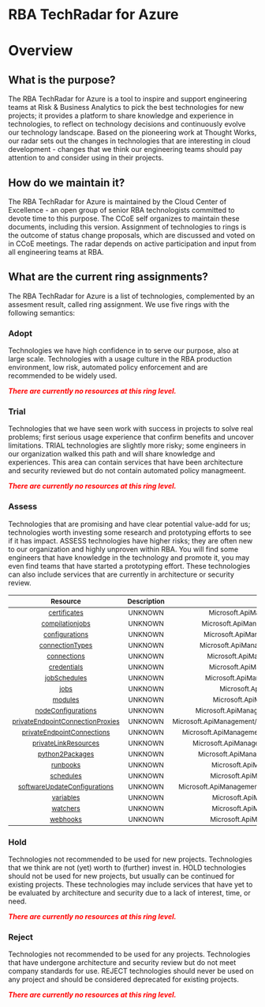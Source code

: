 
RBA TechRadar for Azure
=======================

# Overview

## What is the purpose?


The RBA TechRadar for Azure is a tool to inspire and support engineering teams at Risk & Business Analytics to pick the best technologies for new projects; it provides a platform to share knowledge and experience in technologies, to reflect on technology decisions and continuously evolve our technology landscape.  Based on the pioneering work at Thought Works, our radar sets out the changes in technologies that are interesting in cloud development - changes that we think our engineering teams should pay attention to and consider using in their projects.
## How do we maintain it?


The RBA TechRadar for Azure is maintained by the Cloud Center of Excellence - an open group of senior RBA technologists committed to devote time to this purpose.  The CCoE self organizes to maintain these documents, including this version.  Assignment of technologies to rings is the outcome of status change proposals, which are discussed and voted on in CCoE meetings.  The radar depends on active participation and input from all engineering teams at RBA.
## What are the current ring assignments?


The RBA TechRadar for Azure is a list of technologies, complemented by an assesment result, called ring assignment.  We use five rings with the following semantics:
### Adopt


Technologies we have high confidence in to serve our purpose, also at large scale.  Technologies with a usage culture in the RBA production environment, low risk, automated policy enforcement and are recommended to be widely used.  
  
***<font color="red"> There are currently no resources at this ring level. </font>***
### Trial


Technologies that we have seen work with success in projects to solve real problems;  first serious usage experience that confirm benefits and uncover limitations.  TRIAL technologies are slightly more risky; some engineers in our organization walked this path and will share knowledge and experiences.  This area can contain services that have been architecture and security reviewed but do not contain automated policy managmeent.  
  
***<font color="red"> There are currently no resources at this ring level. </font>***
### Assess


Technologies that are promising and have clear potential value-add for us; technologies worth investing some research and prototyping efforts to see if it has impact.  ASSESS technologies have higher risks;  they are often new to our organization and highly unproven within RBA.  You will find some engineers that have knowledge in the technology and promote it, you may even find teams that have started a prototyping effort.  These technologies can also include services that are currently in architecture or security review.  

|<sub>Resource</sub>|<sub>Description</sub>|<sub>Path</sub>|<sub>Status</sub>|
| :---: | :---: | :---: | :---: |
|<sub>[certificates](https://github.com/openrba/python-azure-techradar/tree/master/Microsoft.ApiManagement/automationAccounts/certificates)</sub>|<sub>UNKNOWN</sub>|<sub>Microsoft.ApiManagement/automationAccounts/certificates</sub>|<sub>ASSESS</sub>|
|<sub>[compilationjobs](https://github.com/openrba/python-azure-techradar/tree/master/Microsoft.ApiManagement/automationAccounts/compilationjobs)</sub>|<sub>UNKNOWN</sub>|<sub>Microsoft.ApiManagement/automationAccounts/compilationjobs</sub>|<sub>ASSESS</sub>|
|<sub>[configurations](https://github.com/openrba/python-azure-techradar/tree/master/Microsoft.ApiManagement/automationAccounts/configurations)</sub>|<sub>UNKNOWN</sub>|<sub>Microsoft.ApiManagement/automationAccounts/configurations</sub>|<sub>ASSESS</sub>|
|<sub>[connectionTypes](https://github.com/openrba/python-azure-techradar/tree/master/Microsoft.ApiManagement/automationAccounts/connectionTypes)</sub>|<sub>UNKNOWN</sub>|<sub>Microsoft.ApiManagement/automationAccounts/connectionTypes</sub>|<sub>ASSESS</sub>|
|<sub>[connections](https://github.com/openrba/python-azure-techradar/tree/master/Microsoft.ApiManagement/automationAccounts/connections)</sub>|<sub>UNKNOWN</sub>|<sub>Microsoft.ApiManagement/automationAccounts/connections</sub>|<sub>ASSESS</sub>|
|<sub>[credentials](https://github.com/openrba/python-azure-techradar/tree/master/Microsoft.ApiManagement/automationAccounts/credentials)</sub>|<sub>UNKNOWN</sub>|<sub>Microsoft.ApiManagement/automationAccounts/credentials</sub>|<sub>ASSESS</sub>|
|<sub>[jobSchedules](https://github.com/openrba/python-azure-techradar/tree/master/Microsoft.ApiManagement/automationAccounts/jobSchedules)</sub>|<sub>UNKNOWN</sub>|<sub>Microsoft.ApiManagement/automationAccounts/jobSchedules</sub>|<sub>ASSESS</sub>|
|<sub>[jobs](https://github.com/openrba/python-azure-techradar/tree/master/Microsoft.ApiManagement/automationAccounts/jobs)</sub>|<sub>UNKNOWN</sub>|<sub>Microsoft.ApiManagement/automationAccounts/jobs</sub>|<sub>ASSESS</sub>|
|<sub>[modules](https://github.com/openrba/python-azure-techradar/tree/master/Microsoft.ApiManagement/automationAccounts/modules)</sub>|<sub>UNKNOWN</sub>|<sub>Microsoft.ApiManagement/automationAccounts/modules</sub>|<sub>ASSESS</sub>|
|<sub>[nodeConfigurations](https://github.com/openrba/python-azure-techradar/tree/master/Microsoft.ApiManagement/automationAccounts/nodeConfigurations)</sub>|<sub>UNKNOWN</sub>|<sub>Microsoft.ApiManagement/automationAccounts/nodeConfigurations</sub>|<sub>ASSESS</sub>|
|<sub>[privateEndpointConnectionProxies](https://github.com/openrba/python-azure-techradar/tree/master/Microsoft.ApiManagement/automationAccounts/privateEndpointConnectionProxies)</sub>|<sub>UNKNOWN</sub>|<sub>Microsoft.ApiManagement/automationAccounts/privateEndpointConnectionProxies</sub>|<sub>ASSESS</sub>|
|<sub>[privateEndpointConnections](https://github.com/openrba/python-azure-techradar/tree/master/Microsoft.ApiManagement/automationAccounts/privateEndpointConnections)</sub>|<sub>UNKNOWN</sub>|<sub>Microsoft.ApiManagement/automationAccounts/privateEndpointConnections</sub>|<sub>ASSESS</sub>|
|<sub>[privateLinkResources](https://github.com/openrba/python-azure-techradar/tree/master/Microsoft.ApiManagement/automationAccounts/privateLinkResources)</sub>|<sub>UNKNOWN</sub>|<sub>Microsoft.ApiManagement/automationAccounts/privateLinkResources</sub>|<sub>ASSESS</sub>|
|<sub>[python2Packages](https://github.com/openrba/python-azure-techradar/tree/master/Microsoft.ApiManagement/automationAccounts/python2Packages)</sub>|<sub>UNKNOWN</sub>|<sub>Microsoft.ApiManagement/automationAccounts/python2Packages</sub>|<sub>ASSESS</sub>|
|<sub>[runbooks](https://github.com/openrba/python-azure-techradar/tree/master/Microsoft.ApiManagement/automationAccounts/runbooks)</sub>|<sub>UNKNOWN</sub>|<sub>Microsoft.ApiManagement/automationAccounts/runbooks</sub>|<sub>ASSESS</sub>|
|<sub>[schedules](https://github.com/openrba/python-azure-techradar/tree/master/Microsoft.ApiManagement/automationAccounts/schedules)</sub>|<sub>UNKNOWN</sub>|<sub>Microsoft.ApiManagement/automationAccounts/schedules</sub>|<sub>ASSESS</sub>|
|<sub>[softwareUpdateConfigurations](https://github.com/openrba/python-azure-techradar/tree/master/Microsoft.ApiManagement/automationAccounts/softwareUpdateConfigurations)</sub>|<sub>UNKNOWN</sub>|<sub>Microsoft.ApiManagement/automationAccounts/softwareUpdateConfigurations</sub>|<sub>ASSESS</sub>|
|<sub>[variables](https://github.com/openrba/python-azure-techradar/tree/master/Microsoft.ApiManagement/automationAccounts/variables)</sub>|<sub>UNKNOWN</sub>|<sub>Microsoft.ApiManagement/automationAccounts/variables</sub>|<sub>ASSESS</sub>|
|<sub>[watchers](https://github.com/openrba/python-azure-techradar/tree/master/Microsoft.ApiManagement/automationAccounts/watchers)</sub>|<sub>UNKNOWN</sub>|<sub>Microsoft.ApiManagement/automationAccounts/watchers</sub>|<sub>ASSESS</sub>|
|<sub>[webhooks](https://github.com/openrba/python-azure-techradar/tree/master/Microsoft.ApiManagement/automationAccounts/webhooks)</sub>|<sub>UNKNOWN</sub>|<sub>Microsoft.ApiManagement/automationAccounts/webhooks</sub>|<sub>ASSESS</sub>|

### Hold


Technologies not recommended to be used for new projects. Technologies that we think are not (yet) worth to (further) invest in.  HOLD technologies should not be used for new projects, but usually can be continued for existing projects.  These technologies may include services that have yet to be evaluated by architecture and security due to a lack of interest, time, or need.  
  
***<font color="red"> There are currently no resources at this ring level. </font>***
### Reject


Technologies not recommended to be used for any projects. Technologies that have undergone architecture and security review but do not meet company standards for use.  REJECT technologies should never be used on any project and should be considered deprecated for existing projects.  
  
***<font color="red"> There are currently no resources at this ring level. </font>***